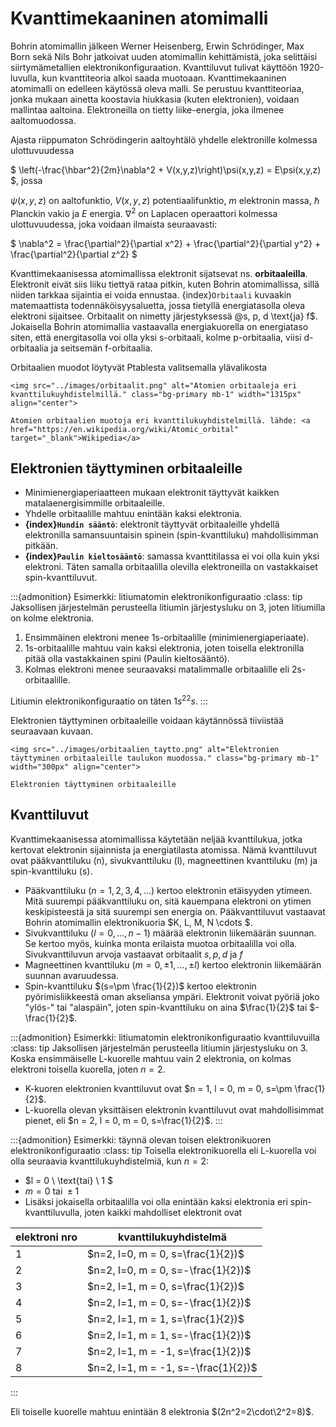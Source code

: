 # Kvanttimekaaninen atomimalli

Bohrin atomimallin jälkeen Werner Heisenberg, Erwin Schrödinger, Max Born sekä Nils Bohr jatkoivat uuden atomimallin kehittämistä, joka selittäisi siirtymämetallien elektronikonfiguraation. Kvanttiluvut tulivat käyttöön 1920-luvulla, kun kvanttiteoria alkoi saada muotoaan. Kvanttimekaaninen atomimalli on edelleen käytössä oleva malli. Se perustuu kvanttiteoriaa, jonka mukaan ainetta koostavia hiukkasia (kuten elektronien), voidaan mallintaa aaltoina. Elektroneilla on tietty liike-energia, joka ilmenee aaltomuodossa.

Ajasta riippumaton Schrödingerin aaltoyhtälö yhdelle elektronille kolmessa ulottuvuudessa

$ \left(-\frac{\hbar^2}{2m}\nabla^2 + V(x,y,z)\right)\psi(x,y,z) = E\psi(x,y,z) $, jossa

$\psi(x,y,z)$ on aaltofunktio, $V(x,y,z)$ potentiaalifunktio, $m$ elektronin massa, $\hbar$ Planckin vakio ja $E$ energia. $\nabla^2$ on Laplacen operaattori kolmessa ulottuvuudessa, joka voidaan ilmaista seuraavasti:

$ \nabla^2 = \frac{\partial^2}{\partial x^2} + \frac{\partial^2}{\partial y^2} + \frac{\partial^2}{\partial z^2} $

Kvanttimekaanisessa atomimallissa elektronit sijatsevat ns. **orbitaaleilla**. Elektronit eivät siis liiku tiettyä rataa pitkin, kuten Bohrin atomimallissa, sillä niiden tarkkaa sijaintia ei voida ennustaa. {index}`Orbitaali` kuvaakin matemaattista todennäköisyysaluetta, jossa tietyllä energiatasolla oleva elektroni sijaitsee. Orbitaalit on nimetty järjestyksessä @s, p, d \text{ja} f$. Jokaisella Bohrin atomimallia vastaavalla energiakuorella on energiataso siten, että energitasolla voi olla yksi s-orbitaali, kolme p-orbitaalia, viisi d-orbitaalia ja seitsemän f-orbitaalia.

Orbitaalien muodot löytyvät Ptablesta valitsemalla ylävalikosta
```{figure-md} Orbitaalit
<img src="../images/orbitaalit.png" alt="Atomien orbitaaleja eri kvanttilukuyhdistelmillä." class="bg-primary mb-1" width="1315px" align="center">

Atomien orbitaalien muotoja eri kvanttilukuyhdistelmillä. lähde: <a href="https://en.wikipedia.org/wiki/Atomic_orbital" target="_blank">Wikipedia</a>
```

## Elektronien täyttyminen orbitaaleille
- Minimienergiaperiaatteen mukaan elektronit täyttyvät kaikken matalaenergisimmille orbitaaleille.
- Yhdelle orbitaalille mahtuu enintään kaksi elektronia.
- **{index}`Hundin sääntö`**: elektronit täyttyvät orbitaaleille yhdellä elektronilla samansuuntaisin spinein (spin-kvanttiluku) mahdollisimman pitkään.
- **{index}`Paulin kieltosääntö`**: samassa kvanttitilassa ei voi olla kuin yksi elektroni. Täten samalla orbitaalilla olevilla elektroneilla on vastakkaiset spin-kvanttiluvut.

:::{admonition} Esimerkki: litiumatomin elektronikonfiguraatio
:class: tip
Jaksollisen järjestelmän perusteella litiumin järjestysluku on 3, joten litiumilla on kolme elektronia.
1. Ensimmäinen elektroni menee 1s-orbitaalille (minimienergiaperiaate).
2. 1s-orbitaalille mahtuu vain kaksi elektronia, joten toisella elektronilla pitää olla vastakkainen spini (Paulin kieltosääntö).
3. Kolmas elektroni menee seuraavaksi matalimmalle orbitaalille eli 2s-orbitaalille.

Litiumin elektronikonfiguraatio on täten $1s^22s$.
:::

Elektronien täyttyminen orbitaaleille voidaan käytännössä tiiviistää seuraavaan kuvaan.
```{figure-md} Elektronien täyttyminen orbitaaleille
<img src="../images/orbitaalien_taytto.png" alt="Elektronien täyttyminen orbitaaleille taulukon muodossa." class="bg-primary mb-1" width="300px" align="center">

Elektronien täyttyminen orbitaaleille
```

## Kvanttiluvut
Kvanttimekaanisessa atomimallissa käytetään neljää kvanttilukua, jotka kertovat elektronin sijainnista ja energiatilasta atomissa. Nämä kvanttiluvut ovat pääkvanttiluku (n), sivukvanttiluku (l), magneettinen kvanttiluku (m) ja spin-kvanttiluku (s).
- Pääkvanttiluku $(n = 1, 2, 3, 4, \dots)$ kertoo elektronin etäisyyden ytimeen. Mitä suurempi pääkvanttiluku on, sitä kauempana elektroni on ytimen keskipisteestä ja sitä suurempi sen energia on. Pääkvanttiluvut vastaavat Bohrin atomimallin elektronikuoria $K, L, M, N \cdots $.
- Sivukvanttiluku $(l = 0, \dots , n-1)$ määrää elektronin liikemäärän suunnan. Se kertoo myös, kuinka monta erilaista muotoa orbitaalilla voi olla. Sivukvanttiluvun arvoja vastaavat orbitaalit $s, p, d \ \text{ja} \ f$
- Magneettinen kvanttiluku $(m= 0, \pm 1, \dots , \pm l)$ kertoo elektronin liikemäärän suunnan avaruudessa.
- Spin-kvanttiluku $(s=\pm \frac{1}{2})$ kertoo elektronin pyörimisliikkeestä oman akseliansa ympäri. Elektronit voivat pyöriä joko "ylös-" tai "alaspäin", joten spin-kvanttiluku on aina $\frac{1}{2}$ tai $-\frac{1}{2}$.

:::{admonition} Esimerkki: litiumatomin elektronikonfiguraatio kvanttiluvuilla
:class: tip
Jaksollisen järjestelmän perusteella litiumin järjestysluku on 3. Koska ensimmäiselle L-kuorelle mahtuu vain 2 elektronia, on kolmas elektroni toisella kuorella, joten $n = 2$.
- K-kuoren elektronien kvanttiluvut ovat $n = 1, l = 0, m = 0, s=\pm \frac{1}{2}$.
- L-kuorella olevan yksittäisen elektronin kvanttiluvut ovat mahdollisimmat pienet, eli $n = 2, l = 0, m = 0, s=\frac{1}{2}$.
:::

:::{admonition} Esimerkki: täynnä olevan toisen elektronikuoren elektronikonfiguraatio
:class: tip
Toisella elektronikuorella eli L-kuorella voi olla seuraavia kvanttilukuyhdistelmiä, kun $n = 2$:
- $l = 0 \ \text{tai} \ 1 $
- $m = 0 \ \text{tai} \ \pm 1$
- Lisäksi jokaisella orbitaalilla voi olla enintään kaksi elektronia eri spin-kvanttiluvulla, joten kaikki mahdolliset elektronit ovat

| elektroni nro | kvanttilukuyhdistelmä               |
| ------------- | ----------------------------------- |
| 1             | $n=2, l=0, m = 0, s=\frac{1}{2})$   |
| 2             | $n=2, l=0, m = 0, s=-\frac{1}{2})$  |
| 3             | $n=2, l=1, m = 0, s=\frac{1}{2})$   |
| 4             | $n=2, l=1, m = 0, s=-\frac{1}{2})$  |
| 5             | $n=2, l=1, m = 1, s=\frac{1}{2})$   |
| 6             | $n=2, l=1, m = 1, s=-\frac{1}{2})$  |
| 7             | $n=2, l=1, m = -1, s=\frac{1}{2})$  |
| 8             | $n=2, l=1, m = -1, s=-\frac{1}{2})$ |
:::

Eli toiselle kuorelle mahtuu enintään 8 elektronia $(2n^2=2\cdot\2^2=8)$.